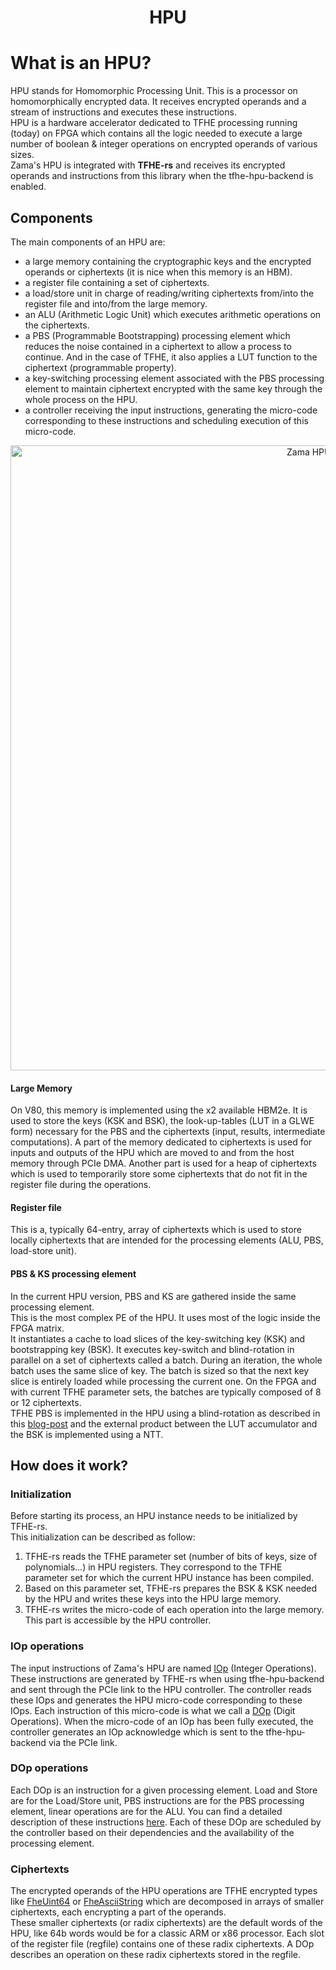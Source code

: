 <h1 style="text-align: center;">HPU</h1>

# What is an HPU?

HPU stands for Homomorphic Processing Unit. This is a processor on homomorphically encrypted data. It receives encrypted operands and a stream of instructions and executes these instructions.<br>
HPU is a hardware accelerator dedicated to TFHE processing running (today) on FPGA which contains all the logic needed to execute a large number of boolean & integer operations on encrypted operands of various sizes.<br>
Zama's HPU is integrated with **TFHE-rs** and receives its encrypted operands and instructions from this library when the tfhe-hpu-backend is enabled.

## Components
The main components of an HPU are:

 - a large memory containing the cryptographic keys and the encrypted operands or ciphertexts (it is nice when this memory is an HBM).
 - a register file containing a set of ciphertexts.
 - a load/store unit in charge of reading/writing ciphertexts from/into the register file and into/from the large memory.
 - an ALU (Arithmetic Logic Unit) which executes arithmetic operations on the ciphertexts.
 - a PBS (Programmable Bootstrapping) processing element which reduces the noise contained in a ciphertext to allow a process to continue. And in the case of TFHE, it also applies a LUT function to the ciphertext (programmable property).
 - a key-switching processing element associated with the PBS processing element to maintain ciphertext encrypted with the same key through the whole process on the HPU.
 - a controller receiving the input instructions, generating the micro-code corresponding to these instructions and scheduling execution of this micro-code.

<p align="center">
<!-- HPU schematic -->
<picture>
  <source srcset="./img/hpu_schematic.png">
  <img width=1000 alt="Zama HPU on FPGA">
</picture>
</p>

#### Large Memory
On V80, this memory is implemented using the x2 available HBM2e. It is used to store the keys (KSK and BSK), the look-up-tables (LUT in a GLWE form) necessary for the PBS and the ciphertexts (input, results, intermediate computations). A part of the memory dedicated to ciphertexts is used for inputs and outputs of the HPU which are moved to and from the host memory through PCIe DMA. Another part is used for a heap of ciphertexts which is used to temporarily store some ciphertexts that do not fit in the register file during the operations.

#### Register file
This is a, typically 64-entry, array of ciphertexts which is used to store locally ciphertexts that are intended for the processing elements (ALU, PBS, load-store unit).

#### PBS & KS processing element
In the current HPU version, PBS and KS are gathered inside the same processing element.<br>
This is the most complex PE of the HPU. It uses most of the logic inside the FPGA matrix.<br>
It instantiates a cache to load slices of the key-switching key (KSK) and bootstrapping key (BSK). It executes key-switch and blind-rotation in parallel on a set of ciphertexts called a batch. During an iteration, the whole batch uses the same slice of key. The batch is sized so that the next key slice is entirely loaded while processing the current one. On the FPGA and with current TFHE parameter sets, the batches are typically composed of 8 or 12 ciphertexts.<br>
TFHE PBS is implemented in the HPU using a blind-rotation as described in this [blog-post](https://www.zama.ai/post/tfhe-deep-dive-part-1) and the external product between the LUT accumulator and the BSK is implemented using a NTT.

## How does it work?

### Initialization

Before starting its process, an HPU instance needs to be initialized by TFHE-rs.\
This initialization can be described as follow:
1. TFHE-rs reads the TFHE parameter set (number of bits of keys, size of polynomials...) in HPU registers. They correspond to the TFHE parameter set for which the current HPU instance has been compiled.
2. Based on this parameter set, TFHE-rs prepares the BSK & KSK needed by the HPU and writes these keys into the HPU large memory.
3. TFHE-rs writes the micro-code of each operation into the large memory. This part is accessible by the HPU controller.

### IOp operations

The input instructions of Zama's HPU are named [IOp](./iop.md) (Integer Operations). These instructions are generated by TFHE-rs when using tfhe-hpu-backend and sent through the PCIe link to the HPU controller. The controller reads these IOps and generates the HPU micro-code corresponding to these IOps. Each instruction of this micro-code is what we call a [DOp](./dop.md) (Digit Operations).
When the micro-code of an IOp has been fully executed, the controller generates an IOp acknowledge which is sent to the tfhe-hpu-backend via the PCIe link.

### DOp operations

Each DOp is an instruction for a given processing element. Load and Store are for the Load/Store unit, PBS instructions are for the PBS processing element, linear operations are for the ALU. You can find a detailed description of these instructions [here](./dop.md). Each of these DOp are scheduled by the controller based on their dependencies and the availability of the processing element.

### Ciphertexts

The encrypted operands of the HPU operations are TFHE encrypted types like [FheUint64](https://docs.zama.ai/tfhe-rs/fhe-computation/types/integer) or [FheAsciiString](https://docs.zama.ai/tfhe-rs/fhe-computation/types/strings) which are decomposed in arrays of smaller ciphertexts, each encrypting a part of the operands.<br>
These smaller ciphertexts (or radix ciphertexts) are the default words of the HPU, like 64b words would be for a classic ARM or x86 processor. Each slot of the register file (regfile) contains one of these radix ciphertexts. A DOp describes an operation on these radix ciphertexts stored in the regfile.
